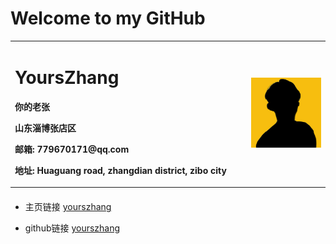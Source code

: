 <!--
 * @Author: zhangjingguo
 * @Date: 2019-09-04 13:24:18
 * @LastEditTime: 2019-09-06 15:47:39
 * @Description: file content
 -->

<table border="0" style="margin-bottom: 20px">
  <tr>
    <h1>Welcome to my GitHub</h1>
    <td width="75%">
      <h1>YoursZhang</h1>
      <p><b>你的老张</b></p>
      <p><b>山东淄博张店区</b></p>
      <p><b>邮箱: 779670171@qq.com</b></p>
      <p><b>地址: Huaguang road, zhangdian district, zibo city</b></p>
    </td>
    <td width="25%">
      <img src="config/head.jpg" width="100%">
    </td>
  </tr>
</table>

* 主页链接 [yourszhang](https://linqingove.github.io/web)

* github链接 [yourszhang](https://github.com/linqingove/)
